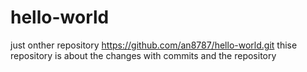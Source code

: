 # hello-world
just onther repository
https://github.com/an8787/hello-world.git
thise repository is about the changes with commits and the repository
